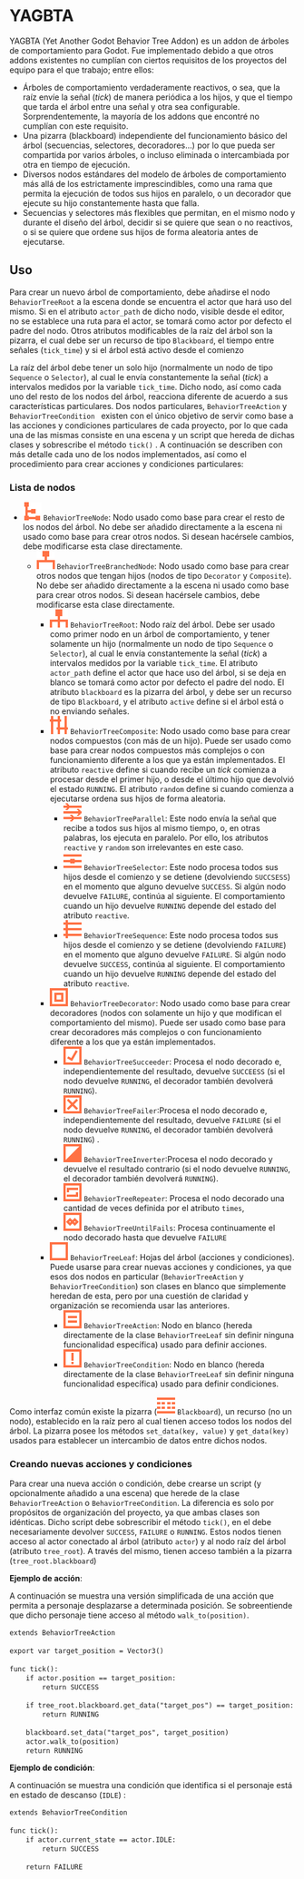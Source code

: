 # YAGBTA

YAGBTA (Yet Another Godot Behavior Tree Addon) es un addon de árboles de comportamiento para Godot. Fue implementado debido a que otros addons existentes no cumplían con ciertos requisitos de los proyectos del equipo para el que trabajo; entre ellos:

- Árboles de comportamiento verdaderamente reactivos, o sea, que la raíz envíe la señal (*tick*) de manera periódica a los hijos, y que el tiempo que tarda el árbol entre una señal y otra sea configurable. Sorprendentemente, la mayoría de los addons que encontré no cumplían con este requisito.
- Una pizarra (blackboard) independiente del funcionamiento básico del árbol (secuencias, selectores, decoradores...) por lo que pueda ser compartida por varios árboles, o incluso eliminada o intercambiada por otra en tiempo de ejecución.
- Diversos nodos estándares del modelo de árboles de comportamiento más allá de los estrictamente imprescindibles, como una rama que permita la ejecución de todos sus hijos en paralelo, o un decorador que ejecute su hijo constantemente hasta que falla.
- Secuencias y selectores más flexibles que permitan, en el mismo nodo y durante el diseño del árbol, decidir si se quiere que sean o no reactivos, o si se quiere que ordene sus hijos de forma aleatoria antes de ejecutarse.

## Uso

Para crear un nuevo árbol de comportamiento, debe añadirse el nodo `BehaviorTreeRoot` a la escena donde se encuentra el actor que hará uso del mismo. Si en el atributo `actor_path` de dicho nodo, visible desde el editor, no se establece una ruta para el actor, se tomará como actor por defecto el padre del nodo. Otros atributos modificables de la raíz del árbol son la pizarra, el cual debe ser un recurso de tipo `Blackboard`, el tiempo entre señales (`tick_time`) y si el árbol está activo desde el comienzo

La raíz del árbol debe tener un solo hijo (normalmente un nodo de tipo `Sequence` o `Selector`), al cual le envía constantemente la señal (*tick*) a intervalos medidos por la variable `tick_time`. Dicho nodo, así como cada uno del resto de los nodos del árbol, reacciona diferente de acuerdo a sus características particulares.  Dos nodos particulares, `BehaviorTreeAction` y `BehaviorTreeCondition ` existen con el único objetivo de servir como base a las acciones y condiciones particulares de cada proyecto, por lo que cada una de las mismas consiste en una escena y un script que hereda de dichas clases y sobrescribe el método `tick()` . A continuación se describen con más detalle cada uno de los nodos implementados, así como el procedimiento para crear acciones y condiciones particulares:

### Lista de nodos

- ![BehaviorTreeNode](icons\BehaviorTreeNode.svg) `BehaviorTreeNode`: Nodo usado como base para crear el resto de los nodos del árbol. No debe ser añadido directamente a la escena ni usado como base para crear otros nodos. Si desean hacérsele cambios, debe modificarse esta clase directamente.
  - ![BehaviorTreeBranchedNode](icons\BehaviorTreeBranchedNode.svg) `BehaviorTreeBranchedNode`: Nodo usado como base para crear otros nodos que tengan hijos (nodos de tipo `Decorator` y `Composite`). No debe ser añadido directamente a la escena ni usado como base para crear otros nodos. Si desean hacérsele cambios, debe modificarse esta clase directamente.
  	- ![BehaviorTreeRoot](icons\BehaviorTreeRoot.svg) `BehaviorTreeRoot`: Nodo raíz del árbol. Debe ser usado como primer nodo en un árbol de comportamiento, y tener solamente un hijo  (normalmente un nodo de tipo `Sequence` o `Selector`), al cual le envía constantemente la señal (*tick*) a intervalos medidos por la variable `tick_time`.  El atributo `actor_path` define el actor que hace uso del árbol, si se deja en blanco se tomará como actor por defecto el padre del nodo. El atributo `blackboard` es la pizarra del árbol, y debe ser un recurso de tipo `Blackboard`, y el atributo `active` define si el árbol está o no enviando señales.
  	- ![BehaviorTreeComposite](icons\BehaviorTreeComposite.svg) `BehaviorTreeComposite`: Nodo usado como base para crear nodos compuestos (con más de un hijo). Puede ser usado como base para crear nodos compuestos más complejos o con funcionamiento diferente a los que ya están implementados. El atributo `reactive` define si cuando recibe un *tick* comienza a procesar desde el primer hijo, o desde el último hijo que devolvió el estado `RUNNING`. El atributo `random` define si cuando comienza a ejecutarse ordena sus hijos de forma aleatoria.
  		- ![BehaviorTreeParalell](icons\BehaviorTreeParallel.svg) `BehaviorTreeParallel`:  Este nodo envía la señal que recibe a todos sus hijos al mismo tiempo, o, en otras palabras, los ejecuta en paralelo. Por ello, los atributos `reactive` y `random` son irrelevantes en este caso.
  		- ![BehaviorTreeSelector](icons\BehaviorTreeSelector.svg) `BehaviorTreeSelector`: Este nodo procesa todos sus hijos desde el comienzo y se detiene (devolviendo `SUCCSESS`) en el momento que alguno devuelve `SUCCESS`. Si algún nodo devuelve `FAILURE`, continúa al siguiente. El comportamiento cuando un hijo devuelve `RUNNING` depende del estado del atributo `reactive`.
  		- ![BehaviorTreeSequence](icons\BehaviorTreeSequence.svg) `BehaviorTreeSequence`:  Este nodo procesa todos sus hijos desde el comienzo y se detiene (devolviendo `FAILURE`) en el momento que alguno devuelve `FAILURE`. Si algún nodo devuelve `SUCCESS`, continúa al siguiente. El comportamiento cuando un hijo devuelve `RUNNING` depende del estado del atributo `reactive`.
  	- ![BehaviorTreeDecorator](icons\BehaviorTreeDecorator.svg) `BehaviorTreeDecorator`: Nodo usado como base para crear decoradores (nodos con solamente un hijo y que modifican el comportamiento del mismo). Puede ser usado como base para crear decoradores más complejos o con funcionamiento diferente a los que ya están implementados.
    	- ![BehaviorTreeSucceeder](icons\BehaviorTreeSucceeder.svg) `BehaviorTreeSucceeder`: Procesa el nodo decorado e, independientemente del resultado, devuelve `SUCCEESS` (si el nodo devuelve `RUNNING`, el decorador también devolverá `RUNNING`).
    	- ![BehaviorTreeFailer](icons\BehaviorTreeFailer.svg) `BehaviorTreeFailer`:Procesa  el nodo decorado e, independientemente del resultado, devuelve `FAILURE` (si el nodo devuelve `RUNNING`, el decorador también devolverá `RUNNING`) .
    	- ![BehaviorTreeInverter](icons\BehaviorTreeInverter.svg) `BehaviorTreeInverter`:Procesa  el nodo decorado y devuelve el resultado contrario (si el nodo devuelve `RUNNING`, el decorador también devolverá `RUNNING`). 
    	- ![BehaviorTreeRepeater](icons\BehaviorTreeRepeater.svg) `BehaviorTreeRepeater`: Procesa el nodo decorado una cantidad de veces definida por el atributo `times`,
    	- ![BehaviorTreeUntilFails](icons\BehaviorTreeUntilFails.svg) `BehaviorTreeUntilFails`: Procesa continuamente el nodo decorado hasta que devuelve `FAILURE`
	- ![BehaviorTreeLeaf](icons\BehaviorTreeLeaf.svg) `BehaviorTreeLeaf`: Hojas del árbol (acciones y condiciones). Puede usarse para crear nuevas acciones y condiciones, ya que esos dos nodos en particular (`BehaviorTreeAction` y `BehaviorTreeCondition`) son clases en blanco que simplemente heredan de esta, pero por una cuestión de claridad y organización se recomienda usar las anteriores.
	  - ![BehaviorTreeAction](icons\BehaviorTreeAction.svg) `BehaviorTreeAction`: Nodo en blanco (hereda directamente de la clase `BehaviorTreeLeaf` sin definir ninguna funcionalidad específica) usado para definir acciones.
	  - ![BehaviorTreeCondition](icons\BehaviorTreeCondition.svg) `BehaviorTreeCondition`: Nodo en blanco (hereda directamente de la clase `BehaviorTreeLeaf` sin definir ninguna funcionalidad específica) usado para definir condiciones.

Como interfaz común existe la pizarra (![Blackboard](icons\Blackboard.svg) `Blackboard`), un recurso (no un nodo), establecido en la raíz pero al cual tienen acceso todos los nodos del árbol. La pizarra posee los métodos `set_data(key, value)` y `get_data(key)` usados para establecer un intercambio de datos entre dichos nodos.

### Creando nuevas acciones y condiciones

Para crear una nueva acción o condición, debe crearse un script (y opcionalmente añadido a una escena) que herede de la clase `BehaviorTreeAction` o `BehaviorTreeCondition`. La diferencia es solo por propósitos de organización del proyecto, ya que ambas clases son idénticas. Dicho script debe sobrescribir el método `tick()`, en el debe necesariamente devolver `SUCCESS`, `FAILURE` o `RUNNING`. Estos nodos tienen acceso al actor conectado al árbol (atributo `actor`) y al nodo raíz del árbol (atributo `tree_root`). A través del mismo, tienen acceso también a la pizarra (`tree_root.blackboard`)

**Ejemplo de acción**:

A continuación se muestra una versión simplificada de una acción que permita a personaje desplazarse a determinada posición. Se sobreentiende que dicho personaje tiene acceso al método `walk_to(position)`.

```gdscript
extends BehaviorTreeAction

export var target_position = Vector3()

func tick():
	if actor.position == target_position:
		return SUCCESS
    
	if tree_root.blackboard.get_data("target_pos") == target_position:
		return RUNNING
    
	blackboard.set_data("target_pos", target_position)
	actor.walk_to(position)
	return RUNNING
```

**Ejemplo de condición**:

A continuación se muestra una condición que identifica si el personaje está en estado de descanso (`IDLE`) :

```gdscript
extends BehaviorTreeCondition

func tick():
	if actor.current_state == actor.IDLE:
		return SUCCESS
	
	return FAILURE
```
